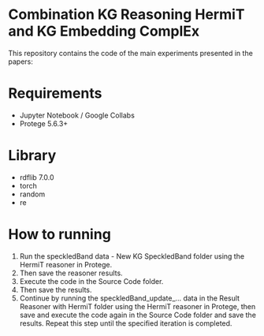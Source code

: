 # Combination KG Reasoning HermiT and KG Embedding ComplEx
This repository contains the code of the main experiments presented in the papers:

# Requirements
- Jupyter Notebook / Google Collabs
- Protege 5.6.3+

# Library
- rdflib 7.0.0
- torch
- random
- re


# How to running
1. Run the speckledBand data - New KG SpeckledBand folder using the HermiT reasoner in Protege.
2. Then save the reasoner results.
3. Execute the code in the Source Code folder.
4. Then save the results.
5. Continue by running the speckledBand_update_... data in the Result Reasoner with HermiT folder using the HermiT reasoner in Protege, then save and execute the code again in the Source Code folder and save the results. Repeat this step until the specified iteration is completed.
